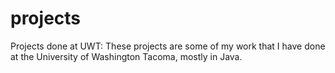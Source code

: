 # projects
Projects done at UWT:
These projects are some of my work that I have done at the University of Washington Tacoma, mostly in Java.
